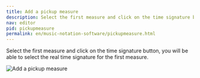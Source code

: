 ```yaml
---
title: Add a pickup measure
description: Select the first measure and click on the time signature button, you will be able to select the real time signature for the first measure.
nav: editor
pid: pickupmeasure
permalink: en/music-notation-software/pickupmeasure.html
---
```


Select the first measure and click on the time signature button, you will be able to select the real time signature for the first measure.

![Add a pickup measure](https://flat.io/img/help/editor_pickupmeasure_en.gif)